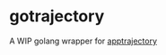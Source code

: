 gotrajectory
============

A WIP golang wrapper for [apptrajectory](https://www.apptrajectory.com/)
